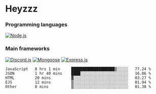 # Heyzzz  

### Programming languages  

[![Node.js](https://img.shields.io/badge/-Node.js-262626?style=for-the-badge)](https://nodejs.org/ru)

### Main frameworks

[![Discord.js](https://img.shields.io/badge/-Discord.js-262626?style=for-the-badge)](https://www.npmjs.com/package/discord.js) [![Mongoose](https://img.shields.io/badge/-Mongoose-262626?style=for-the-badge)](https://www.npmjs.com/package/mongoose) [![Express.js](https://img.shields.io/badge/-Express.js-262626?style=for-the-badge)](https://www.npmjs.com/package/express)
<!--START_SECTION:waka-->
```text
JavaScript   8 hrs 1 min     ███████████████████▒░░░░░   77.24 % 
JSON         1 hr 40 mins    ████░░░░░░░░░░░░░░░░░░░░░   16.06 % 
HTML         20 mins         ▓░░░░░░░░░░░░░░░░░░░░░░░░   03.27 % 
EJS          12 mins         ▒░░░░░░░░░░░░░░░░░░░░░░░░   01.94 % 
Other        8 mins          ▒░░░░░░░░░░░░░░░░░░░░░░░░   01.38 % 
```
<!--END_SECTION:waka-->
